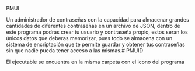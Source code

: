 PMUI

Un administrador de contraseñas con la capacidad para almacenar grandes cantidades de diferentes
contraseñas en un archivo de JSON, dentro de este programa podras crear tu usuario y contraseña
propio, estos seran los únicos datos que deberas memorizar, pues todo se almacena con 
un sistema de encriptación que te permite guardar y obtener  tus contraseñas sin 
que nadie pueda tener acceso a las mismas.# PMUID

El ejecutable se encuentra en la misma carpeta con el icono del programa